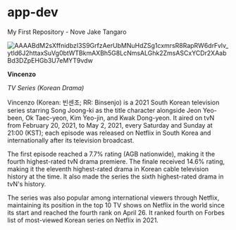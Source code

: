 # app-dev
My First Repository - Nove Jake Tangaro

![AAAABdM2sXffnidbzI3S9GrfzAerUbMNuHdZSg1cxmrsR8RapRW6drFvlv_ytld6J2httaxSuVg0btWTBkmAXBh5G8LcNmsALGhk2ZmsASCxYCDr2XAabBd3DZpEHGb3U7eMYT9vdw](https://user-images.githubusercontent.com/120229762/206822952-d0f614c9-3992-45e4-882f-9612ca00b120.jpg)

**Vincenzo**

*TV Series (Korean Drama)*

Vincenzo (Korean: 빈센조; RR: Binsenjo) is a 2021 South Korean television series starring Song Joong-ki as the title character alongside Jeon Yeo-been, Ok Taec-yeon, Kim Yeo-jin, and Kwak Dong-yeon. It aired on tvN from February 20, 2021, to May 2, 2021, every Saturday and Sunday at 21:00 (KST); each episode was released on Netflix in South Korea and internationally after its television broadcast.

The first episode reached a 7.7% rating (AGB nationwide), making it the fourth highest-rated tvN drama premiere. The finale received 14.6% rating, making it the eleventh highest-rated drama in Korean cable television history at the time. It also made the series the sixth highest-rated drama in tvN's history.

The series was also popular among international viewers through Netflix, maintaining its position in the top 10 TV shows on Netflix in the world since its start and reached the fourth rank on April 26. It ranked fourth on Forbes list of most-viewed Korean series on Netflix in 2021.
